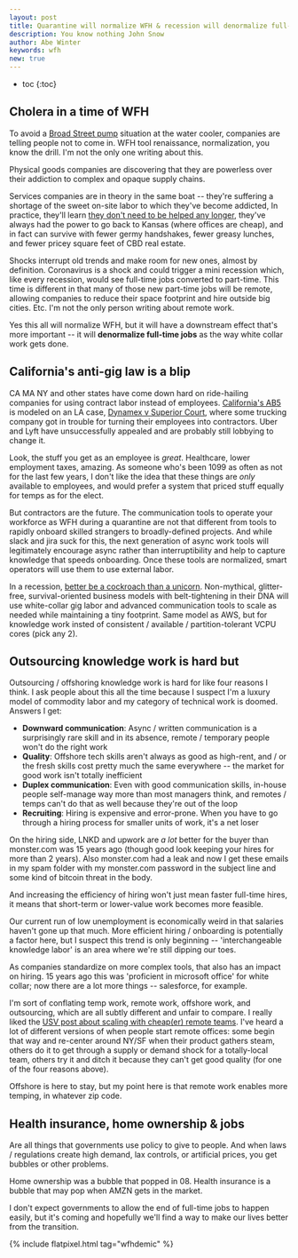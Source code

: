```yaml
---
layout: post
title: Quarantine will normalize WFH & recession will denormalize full-time jobs
description: You know nothing John Snow
author: Abe Winter
keywords: wfh
new: true
---
```


* toc
{:toc}

## Cholera in a time of WFH

To avoid a [Broad Street pump](https://en.wikipedia.org/wiki/1854_Broad_Street_cholera_outbreak) situation at the water cooler, companies are telling people not to come in.
WFH tool renaissance, normalization, you know the drill.
I'm not the only one writing about this.

Physical goods companies are discovering that they are powerless over their addiction to complex and opaque supply chains.

Services companies are in theory in the same boat --
they're suffering a shortage of the sweet on-site labor to which they've become addicted,
In practice, they'll learn [they don't need to be helped any longer](https://youtu.be/6exm2Hi28Xw?t=50),
they've always had the power to go back to Kansas (where offices are cheap),
and in fact can survive with fewer germy handshakes, fewer greasy lunches, and fewer pricey square feet of CBD real estate.

Shocks interrupt old trends and make room for new ones, almost by definition.
Coronavirus is a shock and could trigger a mini recession which,
like every recession, would see full-time jobs converted to part-time.
This time is different in that many of those new part-time jobs will be remote, allowing companies to reduce their space footprint and hire outside big cities.
Etc.
I'm not the only person writing about remote work.

Yes this all will normalize WFH, but it will have a downstream effect that's more important --
it will **denormalize full-time jobs** as the way white collar work gets done.

## California's anti-gig law is a blip

CA MA NY and other states have come down hard on ride-hailing companies for using contract labor instead of employees. 
[California's AB5](https://en.wikipedia.org/wiki/California_Assembly_Bill_5_(2019)) is modeled on an LA case, [Dynamex v Superior Court](https://www.laboremploymentlawblog.com/2018/05/articles/class-actions/dynamex-decision-independent-contractors/), where some trucking company got in trouble for turning their employees into contractors.
Uber and Lyft have unsuccessfully appealed and are probably still lobbying to change it.

Look, the stuff you get as an employee is *great*.
Healthcare, lower employment taxes, amazing.
As someone who's been 1099 as often as not for the last few years, I don't like the idea that these things are *only* available to employees,
and would prefer a system that priced stuff equally for temps as for the elect.

But contractors are the future.
The communication tools to operate your workforce as WFH during a quarantine are not that different from tools to rapidly onboard skilled strangers to broadly-defined projects.
And while slack and jira suck for this, the next generation of async work tools will legitimately encourage async rather than interruptibility and help to capture knowledge that speeds onboarding.
Once these tools are normalized, smart operators will use them to use external labor.

In a recession, [better be a cockroach than a unicorn](https://techcrunch.com/2008/10/17/paul-grahams-startup-survival-guide-for-the-coming-nuclear-winter-be-a-cockroach/).
Non-mythical, glitter-free, survival-oriented business models with belt-tightening in their DNA
will use white-collar gig labor and advanced communication tools to scale as needed while maintaining a tiny footprint.
Same model as AWS, but for knowledge work insted of consistent / available / partition-tolerant VCPU cores (pick any 2).

## Outsourcing knowledge work is hard but

Outsourcing / offshoring knowledge work is hard for like four reasons I think. I ask people about this all the time because I suspect I'm a luxury model of commodity labor and my category of technical work is doomed. Answers I get:

* **Downward communication**: Async / written communication is a surprisingly rare skill and in its absence, remote / temporary people won't do the right work
* **Quality**: Offshore tech skills aren't always as good as high-rent, and / or the fresh skills cost pretty much the same everywhere -- the market for good work isn't totally inefficient
* **Duplex communication**: Even with good communication skills, in-house people self-manage way more than most managers think, and remotes / temps can't do that as well because they're out of the loop
* **Recruiting**: Hiring is expensive and error-prone. When you have to go through a hiring process for smaller units of work, it's a net loser

On the hiring side, LNKD and upwork are *a lot* better for the buyer than monster.com was 15 years ago (though good look keeping your hires for more than 2 years).
Also monster.com had a leak and now I get these emails in my spam folder with my monster.com password in the subject line and some kind of bitcoin threat in the body.

And increasing the efficiency of hiring won't just mean faster full-time hires, it means that short-term or lower-value work becomes more feasible.

Our current run of low unemployment is economically weird in that salaries haven't gone up that much.
More efficient hiring / onboarding is potentially a factor here,
but I suspect this trend is only beginning -- 'interchangeable knowledge labor' is an area where we're still dipping our toes.

As companies standardize on more complex tools, that also has an impact on hiring.
15 years ago this was 'proficient in microsoft office' for white collar;
now there are a lot more things -- salesforce, for example.

I'm sort of conflating temp work, remote work, offshore work, and outsourcing, which are all subtly different and unfair to compare.
I really liked the [USV post about scaling with cheap(er) remote teams](https://avc.com/2019/09/scaling-in-lower-cost-locations/).
I've heard a lot of different versions of when people start remote offices: some begin that way and re-center around NY/SF when their product gathers steam,
others do it to get through a supply or demand shock for a totally-local team,
others try it and ditch it because they can't get good quality (for one of the four reasons above).

Offshore is here to stay, but my point here is that remote work enables more temping, in whatever zip code.

## Health insurance, home ownership & jobs

Are all things that governments use policy to give to people.
And when laws / regulations create high demand, lax controls, or artificial prices, you get bubbles or other problems.

Home ownership was a bubble that popped in 08. Health insurance is a bubble that may pop when AMZN gets in the market.

I don't expect governments to allow the end of full-time jobs to happen easily, but it's coming and hopefully we'll find a way to make our lives better from the transition.

{% include flatpixel.html tag="wfhdemic" %}
